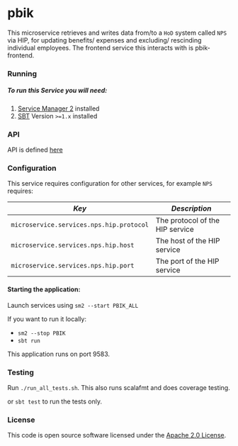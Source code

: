
# pbik

This microservice retrieves and writes data from/to a `HoD` system called `NPS` via HIP, for updating benefits/ expenses and
excluding/ rescinding individual employees. The frontend service this interacts with is pbik-frontend.

### Running

##### To run this Service you will need:

1) [Service Manager 2](https://github.com/hmrc/sm2) installed
2) [SBT](https://www.scala-sbt.org) Version `>=1.x` installed

### API

API is defined [here](https://github.com/hmrc/pbik/blob/main/conf/app.routes)

### Configuration

This service requires configuration for other services, for example `NPS` requires:

| *Key*                                    | *Description*                   |
|------------------------------------------|---------------------------------|
| `microservice.services.nps.hip.protocol` | The protocol of the HIP service |
| `microservice.services.nps.hip.host`     | The host of the HIP service     |
| `microservice.services.nps.hip.port`     | The port of the HIP service     |

#### Starting the application:

Launch services using `sm2 --start PBIK_ALL`

If you want to run it locally:

- `sm2 --stop PBIK`
- `sbt run`

This application runs on port 9583.

### Testing

Run `./run_all_tests.sh`. This also runs scalafmt and does coverage testing.

or `sbt test` to run the tests only.

### License

This code is open source software licensed under the [Apache 2.0 License]("http://www.apache.org/licenses/LICENSE-2.0.html").
